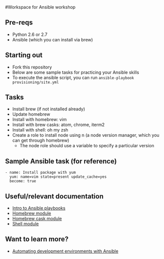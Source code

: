 #Workspace for Ansible workshop

## Pre-reqs
- Python 2.6 or 2.7
- Ansible (which you can install via brew)

## Starting out
- Fork this repository
- Below are some sample tasks for practicing your Ansible skills
- To execute the ansible script, you can run ```ansible-playbook provisioning/site.yml```

## Tasks
- Install brew (if not installed already)
- Update homebrew
- Install with homebrew: vim
- Install with brew casks: atom, chrome, iterm2
- Install with shell: oh my zsh
- Create a role to install node using n (a node version manager, which you can get through homebrew)
  - The node role should use a variable to specify a particular version

## Sample Ansible task (for reference)

```
- name: Install package with yum
  yum: name=vim state=present update_cache=yes
  become: true
```

## Useful/relevant documentation
- [Intro to Ansible playbooks](http://docs.ansible.com/ansible/playbooks_intro.html)
- [Homebrew module](http://docs.ansible.com/ansible/homebrew_module.html)
- [Homebrew cask module](http://docs.ansible.com/ansible/homebrew_cask_module.html)
- [Shell module](http://docs.ansible.com/ansible/shell_module.html)

## Want to learn more?
- [Automating development environments with Ansible](http://www.nickhammond.com/automating-development-environment-ansible/)
